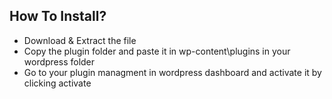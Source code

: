 
## How To Install?



- Download & Extract the file
- Copy the plugin folder and paste it in wp-content\plugins in your wordpress folder 
- Go to your plugin managment in wordpress dashboard and activate it by clicking activate



